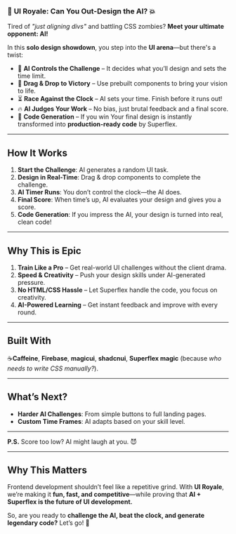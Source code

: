 ### 🎨 **UI Royale: Can You Out-Design the AI?** 💥  

Tired of *"just aligning divs"* and battling CSS zombies? **Meet your ultimate opponent: AI!**  

In this **solo design showdown**, you step into the **UI arena**—but there's a twist:  
- 🤖 **AI Controls the Challenge** – It decides what you’ll design and sets the time limit.  
- 🎨 **Drag & Drop to Victory** – Use prebuilt components to bring your vision to life.  
- ⏳ **Race Against the Clock** – AI sets your time. Finish before it runs out!  
- 🔥 **AI Judges Your Work** – No bias, just brutal feedback and a final score.  
- 🚀 **Code Generation** – If you win Your final design is instantly transformed into **production-ready code** by Superflex.  

---

## **How It Works**  
1. **Start the Challenge**: AI generates a random UI task.  
2. **Design in Real-Time**: Drag & drop components to complete the challenge.  
3. **AI Timer Runs**: You don’t control the clock—the AI does.  
4. **Final Score**: When time’s up, AI evaluates your design and gives you a score.  
5. **Code Generation**: If you impress the AI, your design is turned into real, clean code!  

---

## **Why This is Epic**  
1. **Train Like a Pro** – Get real-world UI challenges without the client drama.  
2. **Speed & Creativity** – Push your design skills under AI-generated pressure.  
3. **No HTML/CSS Hassle** – Let Superflex handle the code, you focus on creativity.  
4. **AI-Powered Learning** – Get instant feedback and improve with every round.  

---

## **Built With**  
☕**Caffeine**, **Firebase**, **magicui**, **shadcnui**, **Superflex magic** (because *who needs to write CSS manually?*).  

---

## **What’s Next?**  
- **Harder AI Challenges**: From simple buttons to full landing pages.  
- **Custom Time Frames**: AI adapts based on your skill level.   

---

**P.S.** Score too low? AI might laugh at you. 😈  

---

## **Why This Matters**  
Frontend development shouldn’t feel like a repetitive grind. With **UI Royale**, we’re making it **fun, fast, and competitive**—while proving that **AI + Superflex is the future of UI development.**  

So, are you ready to **challenge the AI, beat the clock, and generate legendary code?** Let’s go! 🚀  
